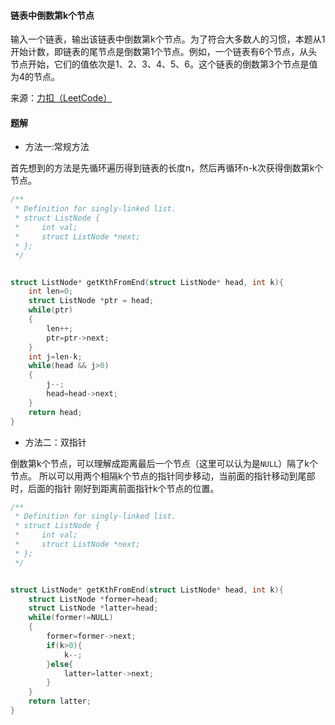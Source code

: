 ﻿#### 链表中倒数第k个节点

输入一个链表，输出该链表中倒数第k个节点。为了符合大多数人的习惯，本题从1开始计数，即链表的尾节点是倒数第1个节点。例如，一个链表有6个节点，从头节点开始，它们的值依次是1、2、3、4、5、6。这个链表的倒数第3个节点是值为4的节点。

来源：[力扣（LeetCode）](https://leetcode-cn.com/problems/lian-biao-zhong-dao-shu-di-kge-jie-dian-lcof)

#### 题解
+ 方法一:常规方法

首先想到的方法是先循环遍历得到链表的长度n，然后再循环n-k次获得倒数第k个节点。

````C
/**
 * Definition for singly-linked list.
 * struct ListNode {
 *     int val;
 *     struct ListNode *next;
 * };
 */


struct ListNode* getKthFromEnd(struct ListNode* head, int k){
    int len=0;
    struct ListNode *ptr = head;
    while(ptr)
    {
        len++;
        ptr=ptr->next;
    }
    int j=len-k;
    while(head && j>0)
    {
        j--;
        head=head->next;
    }
    return head;
}

````
+ 方法二：双指针

倒数第k个节点，可以理解成距离最后一个节点（这里可以认为是`NULL`）隔了k个节点。
所以可以用两个相隔k个节点的指针同步移动，当前面的指针移动到尾部时，后面的指针
刚好到距离前面指针k个节点的位置。

````C
/**
 * Definition for singly-linked list.
 * struct ListNode {
 *     int val;
 *     struct ListNode *next;
 * };
 */


struct ListNode* getKthFromEnd(struct ListNode* head, int k){
    struct ListNode *former=head;
    struct ListNode *latter=head;
    while(former!=NULL)
    {
        former=former->next;
        if(k>0){
            k--;
        }else{
            latter=latter->next;
        }
    }
    return latter;
}
````